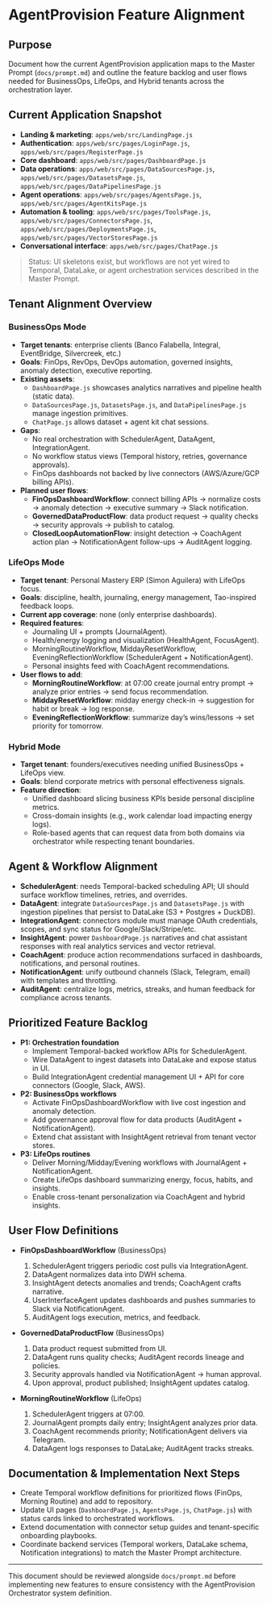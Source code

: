 # AgentProvision Feature Alignment

## Purpose
Document how the current AgentProvision application maps to the Master Prompt (`docs/prompt.md`) and outline the feature backlog and user flows needed for BusinessOps, LifeOps, and Hybrid tenants across the orchestration layer.

## Current Application Snapshot
- **Landing & marketing**: `apps/web/src/LandingPage.js`
- **Authentication**: `apps/web/src/pages/LoginPage.js`, `apps/web/src/pages/RegisterPage.js`
- **Core dashboard**: `apps/web/src/pages/DashboardPage.js`
- **Data operations**: `apps/web/src/pages/DataSourcesPage.js`, `apps/web/src/pages/DatasetsPage.js`, `apps/web/src/pages/DataPipelinesPage.js`
- **Agent operations**: `apps/web/src/pages/AgentsPage.js`, `apps/web/src/pages/AgentKitsPage.js`
- **Automation & tooling**: `apps/web/src/pages/ToolsPage.js`, `apps/web/src/pages/ConnectorsPage.js`, `apps/web/src/pages/DeploymentsPage.js`, `apps/web/src/pages/VectorStoresPage.js`
- **Conversational interface**: `apps/web/src/pages/ChatPage.js`

> Status: UI skeletons exist, but workflows are not yet wired to Temporal, DataLake, or agent orchestration services described in the Master Prompt.

## Tenant Alignment Overview

### BusinessOps Mode
- **Target tenants**: enterprise clients (Banco Falabella, Integral, EventBridge, Silvercreek, etc.)
- **Goals**: FinOps, RevOps, DevOps automation, governed insights, anomaly detection, executive reporting.
- **Existing assets**:
  - `DashboardPage.js` showcases analytics narratives and pipeline health (static data).
  - `DataSourcesPage.js`, `DatasetsPage.js`, and `DataPipelinesPage.js` manage ingestion primitives.
  - `ChatPage.js` allows dataset + agent kit chat sessions.
- **Gaps**:
  - No real orchestration with SchedulerAgent, DataAgent, IntegrationAgent.
  - No workflow status views (Temporal history, retries, governance approvals).
  - FinOps dashboards not backed by live connectors (AWS/Azure/GCP billing APIs).
- **Planned user flows**:
  - **FinOpsDashboardWorkflow**: connect billing APIs → normalize costs → anomaly detection → executive summary → Slack notification.
  - **GovernedDataProductFlow**: data product request → quality checks → security approvals → publish to catalog.
  - **ClosedLoopAutomationFlow**: insight detection → CoachAgent action plan → NotificationAgent follow-ups → AuditAgent logging.

### LifeOps Mode
- **Target tenant**: Personal Mastery ERP (Simon Aguilera) with LifeOps focus.
- **Goals**: discipline, health, journaling, energy management, Tao-inspired feedback loops.
- **Current app coverage**: none (only enterprise dashboards).
- **Required features**:
  - Journaling UI + prompts (JournalAgent).
  - Health/energy logging and visualization (HealthAgent, FocusAgent).
  - MorningRoutineWorkflow, MiddayResetWorkflow, EveningReflectionWorkflow (SchedulerAgent + NotificationAgent).
  - Personal insights feed with CoachAgent recommendations.
- **User flows to add**:
  - **MorningRoutineWorkflow**: at 07:00 create journal entry prompt → analyze prior entries → send focus recommendation.
  - **MiddayResetWorkflow**: midday energy check-in → suggestion for habit or break → log response.
  - **EveningReflectionWorkflow**: summarize day’s wins/lessons → set priority for tomorrow.

### Hybrid Mode
- **Target tenant**: founders/executives needing unified BusinessOps + LifeOps view.
- **Goals**: blend corporate metrics with personal effectiveness signals.
- **Feature direction**:
  - Unified dashboard slicing business KPIs beside personal discipline metrics.
  - Cross-domain insights (e.g., work calendar load impacting energy logs).
  - Role-based agents that can request data from both domains via orchestrator while respecting tenant boundaries.

## Agent & Workflow Alignment
- **SchedulerAgent**: needs Temporal-backed scheduling API; UI should surface workflow timelines, retries, and overrides.
- **DataAgent**: integrate `DataSourcesPage.js` and `DatasetsPage.js` with ingestion pipelines that persist to DataLake (S3 + Postgres + DuckDB).
- **IntegrationAgent**: connectors module must manage OAuth credentials, scopes, and sync status for Google/Slack/Stripe/etc.
- **InsightAgent**: power `DashboardPage.js` narratives and chat assistant responses with real analytics services and vector retrieval.
- **CoachAgent**: produce action recommendations surfaced in dashboards, notifications, and personal routines.
- **NotificationAgent**: unify outbound channels (Slack, Telegram, email) with templates and throttling.
- **AuditAgent**: centralize logs, metrics, streaks, and human feedback for compliance across tenants.

## Prioritized Feature Backlog
- **P1: Orchestration foundation**
  - Implement Temporal-backed workflow APIs for SchedulerAgent.
  - Wire DataAgent to ingest datasets into DataLake and expose status in UI.
  - Build IntegrationAgent credential management UI + API for core connectors (Google, Slack, AWS).
- **P2: BusinessOps workflows**
  - Activate FinOpsDashboardWorkflow with live cost ingestion and anomaly detection.
  - Add governance approval flow for data products (AuditAgent + NotificationAgent).
  - Extend chat assistant with InsightAgent retrieval from tenant vector stores.
- **P3: LifeOps routines**
  - Deliver Morning/Midday/Evening workflows with JournalAgent + NotificationAgent.
  - Create LifeOps dashboard summarizing energy, focus, habits, and insights.
  - Enable cross-tenant personalization via CoachAgent and hybrid insights.

## User Flow Definitions
- **FinOpsDashboardWorkflow** (BusinessOps)
  1. SchedulerAgent triggers periodic cost pulls via IntegrationAgent.
  2. DataAgent normalizes data into DWH schema.
  3. InsightAgent detects anomalies and trends; CoachAgent crafts narrative.
  4. UserInterfaceAgent updates dashboards and pushes summaries to Slack via NotificationAgent.
  5. AuditAgent logs execution, metrics, and feedback.

- **GovernedDataProductFlow** (BusinessOps)
  1. Data product request submitted from UI.
  2. DataAgent runs quality checks; AuditAgent records lineage and policies.
  3. Security approvals handled via NotificationAgent → human approval.
  4. Upon approval, product published; InsightAgent updates catalog.

- **MorningRoutineWorkflow** (LifeOps)
  1. SchedulerAgent triggers at 07:00.
  2. JournalAgent prompts daily entry; InsightAgent analyzes prior data.
  3. CoachAgent recommends priority; NotificationAgent delivers via Telegram.
  4. DataAgent logs responses to DataLake; AuditAgent tracks streaks.

## Documentation & Implementation Next Steps
- Create Temporal workflow definitions for prioritized flows (FinOps, Morning Routine) and add to repository.
- Update UI pages (`DashboardPage.js`, `AgentsPage.js`, `ChatPage.js`) with status cards linked to orchestrated workflows.
- Extend documentation with connector setup guides and tenant-specific onboarding playbooks.
- Coordinate backend services (Temporal workers, DataLake schema, Notification integrations) to match the Master Prompt architecture.

---

This document should be reviewed alongside `docs/prompt.md` before implementing new features to ensure consistency with the AgentProvision Orchestrator system definition.
